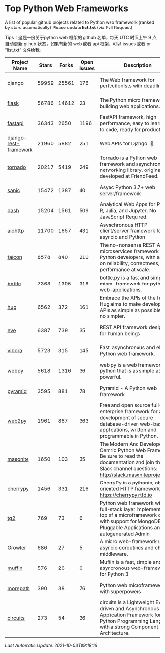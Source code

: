 # Top Python Web Frameworks
A list of popular github projects related to Python web framework (ranked by stars automatically)
Please update **list.txt** (via Pull Request)

Tips：这是一份关于python web 框架的 github 名单，每天 UTC 时间上午 9 点自动更新 github 状态，如果有新的 web 或者 api 框架，可以 issues 或者 pr “list.txt” 文件给我。

| Project Name | Stars | Forks | Open Issues | Description | Last Commit |
| ------------ | ----- | ----- | ----------- | ----------- | ----------- |
| [django](https://github.com/django/django) | 59959 | 25561 | 176 | The Web framework for perfectionists with deadlines. | 2021-10-01 11:11:37 |
| [flask](https://github.com/pallets/flask) | 56786 | 14612 | 23 | The Python micro framework for building web applications. | 2021-10-01 16:51:09 |
| [fastapi](https://github.com/tiangolo/fastapi) | 36343 | 2650 | 1196 | FastAPI framework, high performance, easy to learn, fast to code, ready for production | 2021-10-02 10:17:32 |
| [django-rest-framework](https://github.com/encode/django-rest-framework) | 21960 | 5882 | 251 | Web APIs for Django. 🎸 | 2021-09-27 09:01:47 |
| [tornado](https://github.com/tornadoweb/tornado) | 20217 | 5419 | 249 | Tornado is a Python web framework and asynchronous networking library, originally developed at FriendFeed. | 2021-08-26 18:53:13 |
| [sanic](https://github.com/sanic-org/sanic) | 15472 | 1387 | 40 | Async Python 3.7+ web server/framework | Build fast. Run fast. | 2021-10-02 22:02:56 |
| [dash](https://github.com/plotly/dash) | 15204 | 1561 | 509 | Analytical Web Apps for Python, R, Julia, and Jupyter. No JavaScript Required. | 2021-09-30 05:23:34 |
| [aiohttp](https://github.com/aio-libs/aiohttp) | 11700 | 1657 | 431 | Asynchronous HTTP client/server framework for asyncio and Python | 2021-09-30 20:48:23 |
| [falcon](https://github.com/falconry/falcon) | 8578 | 840 | 210 | The no-nonsense REST API and microservices framework for Python developers, with a focus on reliability, correctness, and performance at scale. | 2021-10-01 18:22:02 |
| [bottle](https://github.com/bottlepy/bottle) | 7368 | 1395 | 318 | bottle.py is a fast and simple micro-framework for python web-applications. | 2021-07-07 11:39:42 |
| [hug](https://github.com/hugapi/hug) | 6562 | 372 | 161 | Embrace the APIs of the future. Hug aims to make developing APIs as simple as possible, but no simpler. | 2020-08-10 05:07:26 |
| [eve](https://github.com/pyeve/eve) | 6387 | 739 | 35 | REST API framework designed for human beings | 2021-03-14 16:47:07 |
| [vibora](https://github.com/vibora-io/vibora) | 5723 | 315 | 145 | Fast, asynchronous and elegant Python web framework. | 2019-02-11 10:54:12 |
| [webpy](https://github.com/webpy/webpy) | 5618 | 1316 | 36 | web.py is a web framework for python that is as simple as it is powerful.  | 2021-09-02 01:55:31 |
| [pyramid](https://github.com/Pylons/pyramid) | 3595 | 881 | 78 | Pyramid - A Python web framework | 2021-03-15 06:21:30 |
| [web2py](https://github.com/web2py/web2py) | 1961 | 867 | 363 | Free and open source full-stack enterprise framework for agile development of secure database-driven web-based applications, written and programmable in Python. | 2021-06-26 20:08:50 |
| [masonite](https://github.com/MasoniteFramework/masonite) | 1650 | 103 | 35 | The Modern And Developer Centric Python Web Framework. Be sure to read the documentation and join the Slack channel questions: http://slack.masoniteproject.com | 2021-07-25 17:04:00 |
| [cherrypy](https://github.com/cherrypy/cherrypy) | 1456 | 331 | 216 | CherryPy is a pythonic, object-oriented HTTP framework.      https://cherrypy.rtfd.io | 2021-09-07 18:10:09 |
| [tg2](https://github.com/TurboGears/tg2) | 769 | 73 | 6 | Python web framework with full-stack layer implemented on top of a microframework core with support for MongoDB, Pluggable Applications and autogenerated Admin | 2021-05-26 09:26:31 |
| [Growler](https://github.com/pyGrowler/Growler) | 686 | 27 | 5 | A micro web-framework using asyncio coroutines and chained middleware. | 2020-03-08 07:51:41 |
| [muffin](https://github.com/klen/muffin) | 576 | 26 | 0 | Muffin is a fast, simple and asyncronous web-framework for Python 3 | 2021-09-15 07:58:25 |
| [morepath](https://github.com/morepath/morepath) | 390 | 38 | 76 | Python web microframework with superpowers | 2021-04-18 14:33:02 |
| [circuits](https://github.com/circuits/circuits) | 273 | 54 | 36 | circuits is a Lightweight Event driven and Asynchronous Application Framework for the Python Programming Language with a strong Component Architecture. | 2021-08-20 21:22:45 |

*Last Automatic Update: 2021-10-03T09:18:16*
